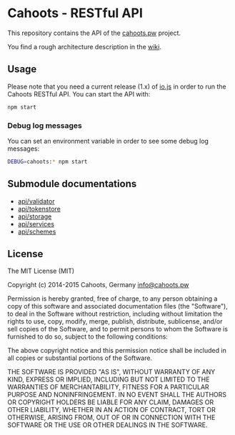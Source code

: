 # Cahoots - RESTful API

This repository contains the API of the [cahoots.pw](http://cahoots.pw) project.

You find a rough architecture description in the [wiki](https://github.com/getcahoots/api/wiki).

## Usage

Please note that you need a current release (1.x) of [io.js](https://iojs.org) in order to run the Cahoots RESTful API. You can start the API with:

```sh
npm start
```

### Debug log messages

You can set an environment variable in order to see some debug log messages:

```sh
DEBUG=cahoots:* npm start
```

## Submodule documentations

  * [api/validator](https://github.com/getcahoots/api/blob/master/lib/validator/README.md)
  * [api/tokenstore](https://github.com/getcahoots/api/blob/master/lib/tokenstore/README.md)
  * [api/storage](https://github.com/getcahoots/api/blob/master/lib/storage/README.md)
  * [api/services](https://github.com/getcahoots/api/blob/master/lib/services/README.md)
  * [api/schemes](https://github.com/getcahoots/api/blob/master/lib/schemes/README.md)

## License

The MIT License (MIT)

Copyright (c) 2014-2015 Cahoots, Germany <info@cahoots.pw>

Permission is hereby granted, free of charge, to any person obtaining a copy
of this software and associated documentation files (the "Software"), to deal
in the Software without restriction, including without limitation the rights
to use, copy, modify, merge, publish, distribute, sublicense, and/or sell
copies of the Software, and to permit persons to whom the Software is
furnished to do so, subject to the following conditions:

The above copyright notice and this permission notice shall be included in
all copies or substantial portions of the Software.

THE SOFTWARE IS PROVIDED "AS IS", WITHOUT WARRANTY OF ANY KIND, EXPRESS OR
IMPLIED, INCLUDING BUT NOT LIMITED TO THE WARRANTIES OF MERCHANTABILITY,
FITNESS FOR A PARTICULAR PURPOSE AND NONINFRINGEMENT. IN NO EVENT SHALL THE
AUTHORS OR COPYRIGHT HOLDERS BE LIABLE FOR ANY CLAIM, DAMAGES OR OTHER
LIABILITY, WHETHER IN AN ACTION OF CONTRACT, TORT OR OTHERWISE, ARISING FROM,
OUT OF OR IN CONNECTION WITH THE SOFTWARE OR THE USE OR OTHER DEALINGS IN
THE SOFTWARE.
